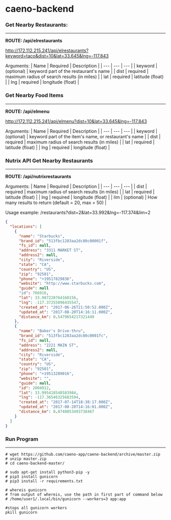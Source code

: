 # caeno-backend

### Get Nearby Restaurants:
--------------------------
**ROUTE: /api/elrestaurants**

http://172.112.215.241/api/elrestaurants?keyword=taco&dist=10&lat=33.645&lng=-117.843

Arguments:
| Name | Required | Description |
| --- | --- | --- |
| keyword | (optional) | keyword part of the restaurant's name |
| dist | required | maximum radius of search results (in miles) |
| lat | required | latitude (float) |
| lng | required | longitude (float) |


### Get Nearby Food Items
-------------------------
**ROUTE: /api/elmenu**

http://172.112.215.241/api/elmenu?dist=10&lat=33.645&lng=-117.843

Arguments:
| Name | Required | Description |
| --- | --- | --- |
| keyword | (optional) | keyword part of the item's name, or restaurant's name |
| dist | required | maximum radius of search results (in miles) |
| lat | required | latitude (float) |
| lng | required | longitude (float) |


### Nutrix API Get Nearby Restaurants
---------------------------------
**ROUTE: /api/nutrixrestaurants**

Arguments:
| Name | Required | Description |
| --- | --- | --- |
| dist | required | maximum radius of search results (in miles) |
| lat | required | latitude (float) |
| lng | required | longitude (float) |
| lim | (optional) | How many results to return (default = 20, max = 50) |

Usage example:
/restaurants?dist=2&lat=33.992&lng=-117.374&lim=2

```json
{
  "locations": [
    {
      "name": "Starbucks",
      "brand_id": "513fbc1283aa2dc80c00001f",
      "fs_id": null,
      "address": "3311 MARKET ST",
      "address2": null,
      "city": "Riverside",
      "state": "CA",
      "country": "US",
      "zip": "92501",
      "phone": "+19517829836",
      "website": "http://www.starbucks.com",
      "guide": null
      "id": 766916,
      "lat": 33.987220764160156,
      "lng": -117.37255096435547,
      "created_at": "2017-06-26T21:50:52.000Z",
      "updated_at": "2017-08-20T14:16:11.000Z",
      "distance_km": 0.5479654217321449
    },
    {
      "name": "Baker's Drive-thru",
      "brand_id": "513fbc1283aa2dc80c0001fc",
      "fs_id": null,
      "address": "2221 MAIN ST",
      "address2": null,
      "city": "Riverside",
      "state": "CA",
      "country": "US",
      "zip": "92501",
      "phone": "+19513289016",
      "website": "",
      "guide": null,
      "id": 2004912,
      "lat": 33.995418548583984,
      "lng": -117.36546325683594,
      "created_at": "2017-07-14T18:38:17.000Z",
      "updated_at": "2017-08-20T14:16:01.000Z",
      "distance_km": 0.8740053493738467
    }
  ]
}
```

### Run Program
-----------------------
```
# wget https://github.com/caeno-app/caeno-backend/archive/master.zip
# unzip master.zip
# cd caeno-backend-master/

# sudo apt-get install python3-pip -y
# pip3 install gunicorn
# pip3 install -r requirements.txt

# whereis gunicorn
# from output of whereis, use the path in first part of command below
# /home/user1/.local/bin/gunicorn --workers=3 app:app

#stops all gunicorn workers
pkill gunicorn
```
